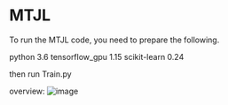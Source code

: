 # MTJL

To run the MTJL code, you need to prepare the following.

python 3.6
tensorflow_gpu 1.15
scikit-learn 0.24

then run Train.py


overview:
![image](https://user-images.githubusercontent.com/74137244/209427822-db69b69f-59a6-4a33-83a0-82a0ac2f1a3a.png)
